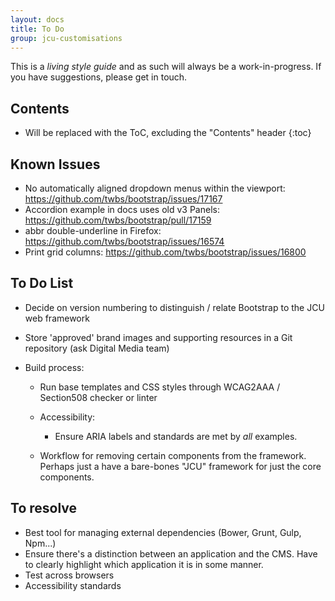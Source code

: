 ```yaml
---
layout: docs
title: To Do
group: jcu-customisations
---
```


This is a *living style guide* and as such will always be a work-in-progress.
If you have suggestions, please get in touch.

## Contents

* Will be replaced with the ToC, excluding the "Contents" header
{:toc}


## Known Issues

* No automatically aligned dropdown menus within the viewport:
  <https://github.com/twbs/bootstrap/issues/17167>
* Accordion example in docs uses old v3 Panels:
  <https://github.com/twbs/bootstrap/pull/17159>
* abbr double-underline in Firefox:
  <https://github.com/twbs/bootstrap/issues/16574>
* Print grid columns: <https://github.com/twbs/bootstrap/issues/16800>

## To Do List

* Decide on version numbering to distinguish / relate Bootstrap to the JCU web
  framework

* Store 'approved' brand images and supporting resources in a Git repository
  (ask Digital Media team)

* Build process:

  * Run base templates and CSS styles through WCAG2AAA / Section508 checker or
    linter

  * Accessibility:

    * Ensure ARIA labels and standards are met by *all* examples.

  * Workflow for removing certain components from the framework.  Perhaps just a
    have a bare-bones "JCU" framework for just the core components.

## To resolve

* Best tool for managing external dependencies (Bower, Grunt, Gulp, Npm...)
* Ensure there's a distinction between an application and the CMS.  Have to
  clearly highlight which application it is in some manner.
* Test across browsers
* Accessibility standards

